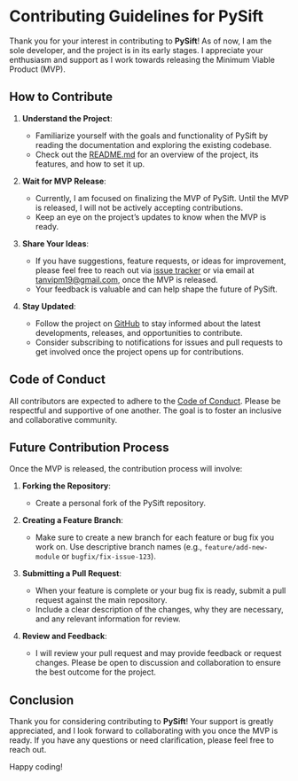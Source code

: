 # Contributing Guidelines for PySift

Thank you for your interest in contributing to **PySift**! As of now, I am the sole developer, and the project is in its early stages. I appreciate your enthusiasm and support as I work towards releasing the Minimum Viable Product (MVP). 

## How to Contribute

1. **Understand the Project**: 
   - Familiarize yourself with the goals and functionality of PySift by reading the documentation and exploring the existing codebase. 
   - Check out the [README.md](link-to-readme) for an overview of the project, its features, and how to set it up.

2. **Wait for MVP Release**: 
   - Currently, I am focused on finalizing the MVP of PySift. Until the MVP is released, I will not be actively accepting contributions. 
   - Keep an eye on the project’s updates to know when the MVP is ready.

3. **Share Your Ideas**:
   - If you have suggestions, feature requests, or ideas for improvement, please feel free to reach out via [issue tracker](https://github.com/E-X-P-L-O-R-E/PySift/issues) or via email at [tanvipm19@gmail.com](mailto:tanvipm19@gmail.com), once the MVP is released.
   - Your feedback is valuable and can help shape the future of PySift.

4. **Stay Updated**:
   - Follow the project on [GitHub](https://github.com/E-X-P-L-O-R-E/PySift) to stay informed about the latest developments, releases, and opportunities to contribute.
   - Consider subscribing to notifications for issues and pull requests to get involved once the project opens up for contributions.

## Code of Conduct

All contributors are expected to adhere to the [Code of Conduct](CODE_OF_CONDUCT.md). Please be respectful and supportive of one another. The goal is to foster an inclusive and collaborative community.

## Future Contribution Process

Once the MVP is released, the contribution process will involve:

1. **Forking the Repository**: 
   - Create a personal fork of the PySift repository.

2. **Creating a Feature Branch**:
   - Make sure to create a new branch for each feature or bug fix you work on. Use descriptive branch names (e.g., `feature/add-new-module` or `bugfix/fix-issue-123`).

3. **Submitting a Pull Request**:
   - When your feature is complete or your bug fix is ready, submit a pull request against the main repository.
   - Include a clear description of the changes, why they are necessary, and any relevant information for review.

4. **Review and Feedback**:
   - I will review your pull request and may provide feedback or request changes. Please be open to discussion and collaboration to ensure the best outcome for the project.

## Conclusion

Thank you for considering contributing to **PySift**! Your support is greatly appreciated, and I look forward to collaborating with you once the MVP is ready. If you have any questions or need clarification, please feel free to reach out.

Happy coding!
